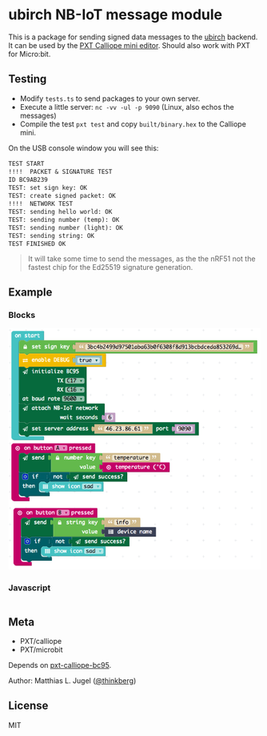 # ubirch NB-IoT message module

This is a package for sending signed data messages to the [ubirch](http://ubirch.com) backend.
It can be used by the [PXT Calliope mini editor](https://pxt.calliope.cc/). Should also work
with PXT for Micro:bit.

## Testing

- Modify `tests.ts` to send packages to your own server.
- Execute a little server: `nc -vv -ul -p 9090` (Linux, also echos the messages) 
- Compile the test `pxt test` and copy `built/binary.hex` to the Calliope mini.

On the USB console window you will see this:

```
TEST START
!!!!  PACKET & SIGNATURE TEST
ID BC9AB239
TEST: set sign key: OK
TEST: create signed packet: OK
!!!!  NETWORK TEST
TEST: sending hello world: OK
TEST: sending number (temp): OK
TEST: sending number (light): OK
TEST: sending string: OK
TEST FINISHED OK
``` 

> It will take some time to send the messages, as the the nRF51 not the fastest chip for
> the Ed25519 signature generation.

## Example

### Blocks
![Example Code](example.png)

### Javascript

```typescript

```

## Meta

- PXT/calliope
- PXT/microbit

Depends on [pxt-calliope-bc95](https://github.com/calliope-mini/pxt-calliope-bc95).

Author: Matthias L. Jugel ([@thinkberg](https://twitter.com/thinkberg))

## License

MIT